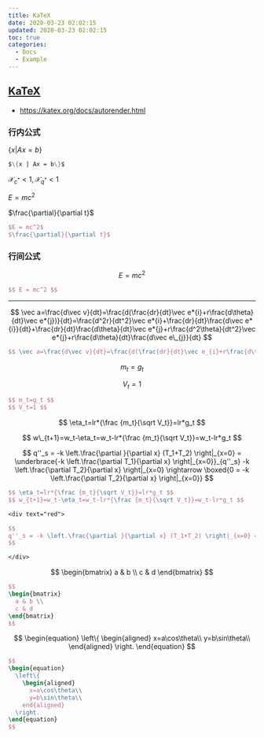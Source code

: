 ```yaml
---
title: KaTeX
date: 2020-03-23 02:02:15
updated: 2020-03-23 02:02:15
toc: true
categories:
  - Docs
  - Example
---
```


## [KaTeX](https://katex.org/)

- <https://katex.org/docs/autorender.html>

### 行内公式

$\{x | Ax = b\}$

```md
$\{x | Ax = b\}$
```

$\mathcal{X}_{c^*}<1, \mathcal{X}_{q^*}<1$

$E = mc^2$

$\frac{\partial}{\partial t}$

```latex
$E = mc^2$
$\frac{\partial}{\partial t}$
```

### 行间公式

$$ E = mc^2 $$

```latex
$$ E = mc^2 $$
```

---

$$ \vec a=\frac{d\vec v}{dt}=\frac{d(\frac{dr}{dt}\vec e*{i}+r\frac{d\theta}{dt}\vec e*{j})}{dt}=\frac{d^2r}{dt^2}\vec e*{i}+\frac{dr}{dt}\frac{d\vec e*{i}}{dt}+\frac{dr}{dt}\frac{d\theta}{dt}\vec e*{j}+r\frac{d^2\theta}{dt^2}\vec e*{j}+r\frac{d\theta}{dt}\frac{d\vec e\_{j}}{dt} $$

```latex
$$ \vec a=\frac{d\vec v}{dt}=\frac{d(\frac{dr}{dt}\vec e_{i}+r\frac{d\theta}{dt}\vec e_{j})}{dt}=\frac{d^2r}{dt^2}\vec e_{i}+\frac{dr}{dt}\frac{d\vec e_{i}}{dt}+\frac{dr}{dt}\frac{d\theta}{dt}\vec e_{j}+r\frac{d^2\theta}{dt^2}\vec e_{j}+r\frac{d\theta}{dt}\frac{d\vec e_{j}}{dt} $$
```

$$ m_t=g_t $$

$$ V_t=1 $$

```latex
$$ m_t=g_t $$
$$ V_t=1 $$
```

$$ \eta_t=lr*{\frac {m_t}{\sqrt V_t}}=lr*g_t $$

$$ w\_{t+1}=w_t-\eta_t=w_t-lr*{\frac {m_t}{\sqrt V_t}}=w_t-lr*g_t $$

<div text="red">

$$
q''_s = -k \left.\frac{\partial }{\partial x} (T_1+T_2) \right|_{x=0} = \underbrace{-k \left.\frac{\partial T_1}{\partial x} \right|_{x=0}}_{q''_s}  -k \left.\frac{\partial T_2}{\partial x} \right|_{x=0} \rightarrow \boxed{0 = -k \left.\frac{\partial T_2}{\partial x} \right|_{x=0}}
$$

</div>

```latex
$$ \eta_t=lr*{\frac {m_t}{\sqrt V_t}}=lr*g_t $$
$$ w_{t+1}=w_t-\eta_t=w_t-lr*{\frac {m_t}{\sqrt V_t}}=w_t-lr*g_t $$

<div text="red">

$$
q''_s = -k \left.\frac{\partial }{\partial x} (T_1+T_2) \right|_{x=0} = \underbrace{-k \left.\frac{\partial T_1}{\partial x} \right|_{x=0}}_{q''_s}  -k \left.\frac{\partial T_2}{\partial x} \right|_{x=0} \rightarrow \boxed{0 = -k \left.\frac{\partial T_2}{\partial x} \right|_{x=0}}
$$

</div>
```

$$
\begin{bmatrix}
  a & b \\
  c & d
\end{bmatrix}
$$

```latex
$$
\begin{bmatrix}
  a & b \\
  c & d
\end{bmatrix}
$$
```

$$
\begin{equation}
  \left\{
    \begin{aligned}
      x=a\cos\theta\\
      y=b\sin\theta\\
    \end{aligned}
  \right.
\end{equation}
$$

```latex
$$
\begin{equation}
  \left\{
    \begin{aligned}
      x=a\cos\theta\\
      y=b\sin\theta\\
    end{aligned}
  \right.
\end{equation}
$$
```
